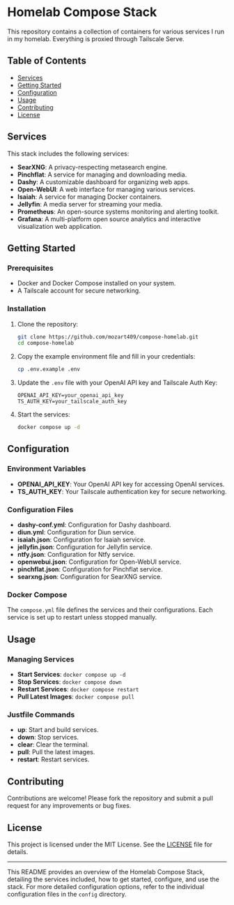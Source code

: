 # Homelab Compose Stack

This repository contains a collection of containers for various services I run in my homelab. Everything is proxied through Tailscale Serve.

## Table of Contents

- [Services](#services)
- [Getting Started](#getting-started)
- [Configuration](#configuration)
- [Usage](#usage)
- [Contributing](#contributing)
- [License](#license)

## Services

This stack includes the following services:

- **SearXNG**: A privacy-respecting metasearch engine.
- **Pinchflat**: A service for managing and downloading media.
- **Dashy**: A customizable dashboard for organizing web apps.
- **Open-WebUI**: A web interface for managing various services.
- **Isaiah**: A service for managing Docker containers.
- **Jellyfin**: A media server for streaming your media.
- **Prometheus**: An open-source systems monitoring and alerting toolkit.
- **Grafana**: A multi-platform open source analytics and interactive visualization web application.

## Getting Started

### Prerequisites

- Docker and Docker Compose installed on your system.
- A Tailscale account for secure networking.

### Installation

1. Clone the repository:

   ```bash
   git clone https://github.com/mozart409/compose-homelab.git
   cd compose-homelab
   ```

2. Copy the example environment file and fill in your credentials:

   ```bash
   cp .env.example .env
   ```

3. Update the `.env` file with your OpenAI API key and Tailscale Auth Key:

   ```plaintext
   OPENAI_API_KEY=your_openai_api_key
   TS_AUTH_KEY=your_tailscale_auth_key
   ```

4. Start the services:

   ```bash
   docker compose up -d
   ```

## Configuration

### Environment Variables

- **OPENAI_API_KEY**: Your OpenAI API key for accessing OpenAI services.
- **TS_AUTH_KEY**: Your Tailscale authentication key for secure networking.

### Configuration Files

- **dashy-conf.yml**: Configuration for Dashy dashboard.
- **diun.yml**: Configuration for Diun service.
- **isaiah.json**: Configuration for Isaiah service.
- **jellyfin.json**: Configuration for Jellyfin service.
- **ntfy.json**: Configuration for Ntfy service.
- **openwebui.json**: Configuration for Open-WebUI service.
- **pinchflat.json**: Configuration for Pinchflat service.
- **searxng.json**: Configuration for SearXNG service.

### Docker Compose

The `compose.yml` file defines the services and their configurations. Each service is set up to restart unless stopped manually.

## Usage

### Managing Services

- **Start Services**: `docker compose up -d`
- **Stop Services**: `docker compose down`
- **Restart Services**: `docker compose restart`
- **Pull Latest Images**: `docker compose pull`

### Justfile Commands

- **up**: Start and build services.
- **down**: Stop services.
- **clear**: Clear the terminal.
- **pull**: Pull the latest images.
- **restart**: Restart services.

## Contributing

Contributions are welcome! Please fork the repository and submit a pull request for any improvements or bug fixes.

## License

This project is licensed under the MIT License. See the [LICENSE](LICENSE) file for details.

---

This README provides an overview of the Homelab Compose Stack, detailing the services included, how to get started, configure, and use the stack. For more detailed configuration options, refer to the individual configuration files in the `config` directory.
